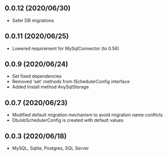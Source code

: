 ## 0.0.12 (2020/06/30)
* Safer DB migrations

## 0.0.11 (2020/06/25)
* Lowered requirement for MySqlConnector (to 0.56) 

## 0.0.9 (2020/06/24)
* Set fixed dependencies
* Removed 'set' methods from ISchedulerConfig interface
* Added Install method AnySqlStorage

## 0.0.7 (2020/06/23)
* Modified default migration mechanism to avoid migration name conflicts
* DbJobSchedulerConfig is created with default values

## 0.0.3 (2020/06/18)
* MySQL, Sqlite, Postgres, SQL Server
